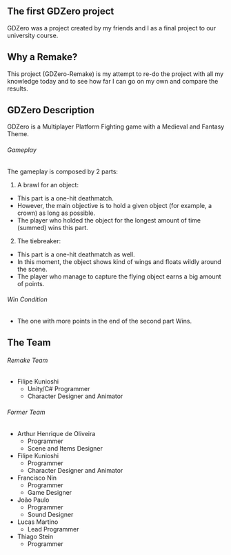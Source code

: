 ## The first GDZero project
GDZero was a project created by my friends and I as a final project to our university course.

## Why a Remake?
This project (GDZero-Remake) is my attempt to re-do the project with all my knowledge today and to see how far I can go on my own and compare the results.

## GDZero Description
GDZero is a Multiplayer Platform Fighting game with a Medieval and Fantasy Theme.

###### Gameplay
The gameplay is composed by 2 parts:

1. A brawl for an object:
  - This part is a one-hit deathmatch.
  - However, the main objective is to hold a given object (for example, a crown) as long as possible.
  - The player who holded the object for the longest amount of time (summed) wins this part.
2. The tiebreaker:
  - This part is a one-hit deathmatch as well.
  - In this moment, the object shows kind of wings and floats wildly around the scene.
  - The player who manage to capture the flying object earns a big amount of points.

###### Win Condition
- The one with more points in the end of the second part Wins.

## The Team
###### Remake Team
- Filipe Kunioshi
  * Unity/C# Programmer
  * Character Designer and Animator

###### Former Team
- Arthur Henrique de Oliveira
  * Programmer
  * Scene and Items Designer
- Filipe Kunioshi
  * Programmer
  * Character Designer and Animator
- Francisco Nin
  * Programmer
  * Game Designer
- João Paulo
  * Programmer
  * Sound Designer
- Lucas Martino
  * Lead Programmer
- Thiago Stein
  * Programmer
